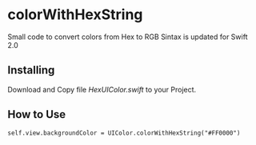 # colorWithHexString
Small code to convert colors from Hex to RGB
Sintax is updated for Swift 2.0

## Installing
Download and Copy file *HexUIColor.swift* to your Project.

## How to Use

```
self.view.backgroundColor = UIColor.colorWithHexString("#FF0000")
```
